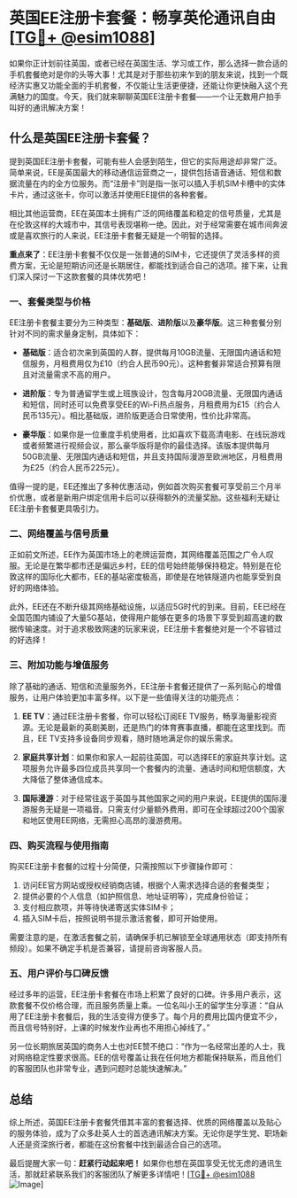 # 英国EE注册卡套餐：畅享英伦通讯自由[[TG💪+ @esim1088](https://t.me/s/esim1088)]

如果你正计划前往英国，或者已经在英国生活、学习或工作，那么选择一款合适的手机套餐绝对是你的头等大事！尤其是对于那些初来乍到的朋友来说，找到一个既经济实惠又功能全面的手机套餐，不仅能让生活更便捷，还能让你更快融入这个充满魅力的国度。今天，我们就来聊聊英国EE注册卡套餐——一个让无数用户拍手叫好的通讯解决方案！

## 什么是英国EE注册卡套餐？

提到英国EE注册卡套餐，可能有些人会感到陌生，但它的实际用途却非常广泛。简单来说，EE是英国最大的移动通信运营商之一，提供包括语音通话、短信和数据流量在内的全方位服务。而“注册卡”则是指一张可以插入手机SIM卡槽中的实体卡片，通过这张卡，你可以激活并使用EE提供的各种套餐。

相比其他运营商，EE在英国本土拥有广泛的网络覆盖和稳定的信号质量，尤其是在伦敦这样的大城市中，其信号表现堪称一绝。因此，对于经常需要在城市间奔波或是喜欢旅行的人来说，EE注册卡套餐无疑是一个明智的选择。

**重点来了**：EE注册卡套餐不仅仅是一张普通的SIM卡，它还提供了灵活多样的资费方案，无论是短期访问还是长期居住，都能找到适合自己的选项。接下来，让我们深入探讨一下这款套餐的具体优势吧！

### 一、套餐类型与价格

EE注册卡套餐主要分为三种类型：**基础版**、**进阶版**以及**豪华版**。这三种套餐分别针对不同的需求量身定制，具体如下：

- **基础版**：适合初次来到英国的人群，提供每月10GB流量、无限国内通话和短信服务，月租费用仅为£10（约合人民币90元）。这种套餐非常适合预算有限且对流量需求不高的用户。
  
- **进阶版**：专为普通留学生或上班族设计，包含每月20GB流量、无限国内通话和短信，同时还可以免费享受EE的Wi-Fi热点服务，月租费用为£15（约合人民币135元）。相比基础版，进阶版更适合日常使用，性价比非常高。

- **豪华版**：如果你是一位重度手机使用者，比如喜欢下载高清电影、在线玩游戏或者频繁进行视频会议，那么豪华版将是你的最佳选择。该版本提供每月50GB流量、无限国内通话和短信，并且支持国际漫游至欧洲地区，月租费用为£25（约合人民币225元）。

值得一提的是，EE还推出了多种优惠活动，例如首次购买套餐可享受前三个月半价优惠，或者是新用户绑定信用卡后可以获得额外的流量奖励。这些福利无疑让EE注册卡套餐更具吸引力。

### 二、网络覆盖与信号质量

正如前文所述，EE作为英国市场上的老牌运营商，其网络覆盖范围之广令人叹服。无论是在繁华都市还是偏远乡村，EE的信号始终能够保持稳定。特别是在伦敦这样的国际化大都市，EE的基站密度极高，即使是在地铁隧道内也能享受到良好的网络体验。

此外，EE还在不断升级其网络基础设施，以适应5G时代的到来。目前，EE已经在全国范围内铺设了大量5G基站，使得用户能够在更多的场景下享受到超高速的数据传输速度。对于追求极致网速的玩家来说，EE注册卡套餐绝对是一个不容错过的好选择！

### 三、附加功能与增值服务

除了基础的通话、短信和流量服务外，EE注册卡套餐还提供了一系列贴心的增值服务，让用户体验更加丰富多样。以下是一些值得关注的功能亮点：

1. **EE TV**：通过EE注册卡套餐，你可以轻松订阅EE TV服务，畅享海量影视资源。无论是最新的英剧美剧，还是热门的体育赛事直播，都能在这里找到。而且，EE TV支持多设备同步观看，随时随地满足你的娱乐需求。

2. **家庭共享计划**：如果你和家人一起前往英国，可以选择EE的家庭共享计划。这项服务允许最多四位成员共享同一个套餐内的流量、通话时间和短信额度，大大降低了整体通信成本。

3. **国际漫游**：对于经常往返于英国与其他国家之间的用户来说，EE提供的国际漫游服务无疑是一项福音。只需支付少量额外费用，即可在全球超过200个国家和地区使用EE网络，无需担心高昂的漫游费用。

### 四、购买流程与使用指南

购买EE注册卡套餐的过程十分简便，只需按照以下步骤操作即可：

1. 访问EE官方网站或授权经销商店铺，根据个人需求选择合适的套餐类型；
2. 提供必要的个人信息（如护照信息、地址证明等），完成身份验证；
3. 支付相应款项，并等待快递寄送实体SIM卡；
4. 插入SIM卡后，按照说明书提示激活套餐，即可开始使用。

需要注意的是，在激活套餐之前，请确保手机已解锁至全球通用状态（即支持所有频段）。如果不确定手机是否兼容，请提前咨询客服人员。

### 五、用户评价与口碑反馈

经过多年的运营，EE注册卡套餐在市场上积累了良好的口碑。许多用户表示，这款套餐不仅价格合理，而且服务质量上乘。一位名叫小王的留学生分享道：“自从用了EE注册卡套餐后，我的生活变得方便多了。每个月的费用比国内便宜不少，而且信号特别好，上课的时候发作业再也不用担心掉线了。”

另一位长期旅居英国的商务人士也对EE赞不绝口：“作为一名经常出差的人士，我对网络稳定性要求很高。EE的信号覆盖让我在任何地方都能保持联系，而且他们的客服团队也非常专业，遇到问题时总能快速解决。”

## 总结

综上所述，英国EE注册卡套餐凭借其丰富的套餐选择、优质的网络覆盖以及贴心的服务体验，成为了众多赴英人士的首选通讯解决方案。无论你是学生党、职场新人还是资深旅行者，都能在这份套餐中找到最适合自己的选项。

最后提醒大家一句：**赶紧行动起来吧！** 如果你也想在英国享受无忧无虑的通讯生活，那就赶紧联系我们的客服团队了解更多详情吧！[[TG💪+ @esim1088](https://t.me/s/esim1088) ![Image](https://i.postimg.cc/4NQfJmqS/Snipaste-2025-05-13-00-14-12.png)]